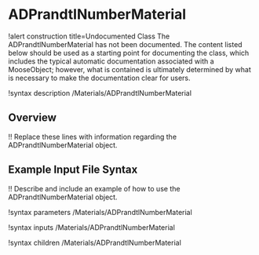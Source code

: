 # ADPrandtlNumberMaterial

!alert construction title=Undocumented Class
The ADPrandtlNumberMaterial has not been documented. The content listed below should be used as a starting point for
documenting the class, which includes the typical automatic documentation associated with a
MooseObject; however, what is contained is ultimately determined by what is necessary to make the
documentation clear for users.

!syntax description /Materials/ADPrandtlNumberMaterial

## Overview

!! Replace these lines with information regarding the ADPrandtlNumberMaterial object.

## Example Input File Syntax

!! Describe and include an example of how to use the ADPrandtlNumberMaterial object.

!syntax parameters /Materials/ADPrandtlNumberMaterial

!syntax inputs /Materials/ADPrandtlNumberMaterial

!syntax children /Materials/ADPrandtlNumberMaterial
